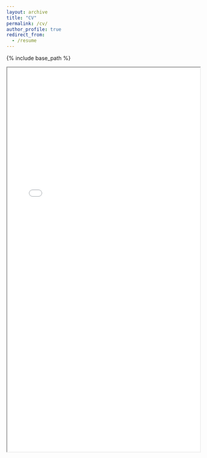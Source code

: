 ```yaml
---
layout: archive
title: "CV"
permalink: /cv/
author_profile: true
redirect_from:
  - /resume
---
```


{% include base_path %}

<iframe src="{{ site.baseurl }}/_images/CV.pdf" width="100%" height="1000px">
    Your browser does not support PDFs. 
    <a href="{{ site.baseurl }}/_images/CV.pdf" target="_blank">Download CV</a>.
</iframe>
